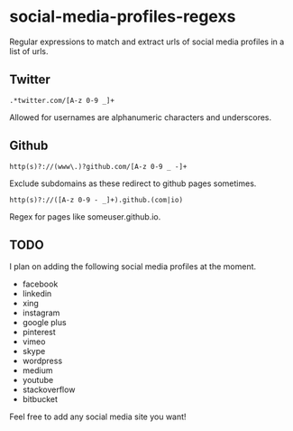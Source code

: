 # social-media-profiles-regexs
Regular expressions to match and extract urls of social media profiles in a list of urls.

## Twitter
    .*twitter.com/[A-z 0-9 _]+
Allowed for usernames are alphanumeric characters and underscores.

## Github
    http(s)?://(www\.)?github.com/[A-z 0-9 _ -]+
Exclude subdomains as these redirect to github pages sometimes.

    http(s)?://([A-z 0-9 - _]+).github.(com|io)
Regex for pages like someuser.github.io.

## TODO
I plan on adding the following social media profiles at the moment.
* facebook
* linkedin
* xing
* instagram
* google plus
* pinterest
* vimeo
* skype
* wordpress
* medium
* youtube
* stackoverflow
* bitbucket
 
Feel free to add any social media site you want!
